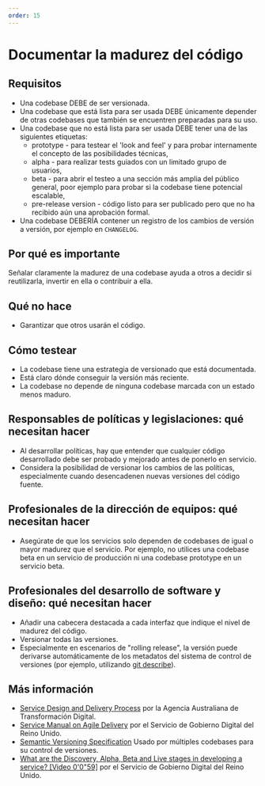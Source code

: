 ```yaml
---
order: 15
---
```

# Documentar la madurez del código

## Requisitos

* Una codebase DEBE de ser versionada.
* Una codebase que está lista para ser usada DEBE únicamente depender de otras codebases que también se encuentren preparadas para su uso.
* Una codebase que no está lista para ser usada DEBE tener una de las siguientes etiquetas:
  * prototype - para testear el 'look and feel' y para probar internamente el concepto de las posibilidades técnicas,
  * alpha - para realizar tests guiados con un limitado grupo de usuarios,
  * beta - para abrir el testeo a una sección más amplia del público general, poor ejemplo para probar si la codebase tiene potencial escalable,
  * pre-release version - código listo para ser publicado pero que no ha recibido aún una aprobación formal.
* Una codebase DEBERÍA contener un registro de los cambios de versión a versión, por ejemplo en `CHANGELOG`.

## Por qué es importante

Señalar claramente la madurez de una codebase ayuda a otros a decidir si reutilizarla, invertir en ella o contribuir a ella.

## Qué no hace

* Garantizar que otros usarán el código.

## Cómo testear

* La codebase tiene una estrategia de versionado que está documentada.
* Está claro dónde conseguir la versión más reciente.
* La codebase no depende de ninguna codebase marcada con un estado menos maduro.

## Responsables de políticas y legislaciones: qué necesitan hacer

* Al desarrollar políticas, hay que entender que cualquier código desarrollado debe ser probado y mejorado antes de ponerlo en servicio.
* Considera la posibilidad de versionar los cambios de las políticas, especialmente cuando desencadenen nuevas versiones del código fuente.

## Profesionales de la dirección de equipos: qué necesitan hacer

* Asegúrate de que los servicios solo dependen de codebases de igual o mayor madurez que el servicio. Por ejemplo, no utilices una codebase beta en un servicio de producción ni una codebase prototype en un servicio beta.

## Profesionales del desarrollo de software y diseño: qué necesitan hacer

* Añadir una cabecera destacada a cada interfaz que indique el nivel de madurez del código.
* Versionar todas las versiones.
* Especialmente en escenarios de "rolling release", la versión puede derivarse automáticamente de los metadatos del sistema de control de versiones (por ejemplo, utilizando [git describe](https://git-scm.com/docs/git-describe)).

## Más información

* [Service Design and Delivery Process](https://guides.service.gov.au/topics/service-design-delivery-process/) por la Agencia Australiana de Transformación Digital.
* [Service Manual on Agile Delivery](https://www.gov.uk/service-manual/agile-delivery) por el Servicio de Gobierno Digital del Reino Unido.
* [Semantic Versioning Specification](https://semver.org/) Usado por múltiples codebases para su control de versiones.
* [What are the Discovery, Alpha, Beta and Live stages in developing a service? [Video 0'0"59]](https://www.youtube.com/watch?v=_cyI7DMhgYc) por el Servicio de Gobierno Digital del Reino Unido.
